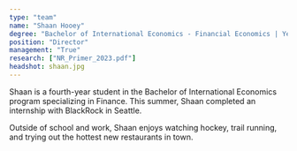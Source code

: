 ```yaml
---
type: "team"
name: "Shaan Hooey"
degree: "Bachelor of International Economics - Financial Economics | Year 4"
position: "Director"
management: "True"
research: ["NR_Primer_2023.pdf"]
headshot: shaan.jpg
---
```


Shaan is a fourth-year student in the Bachelor of International Economics program specializing in Finance. This summer, Shaan completed an internship with BlackRock in Seattle.

Outside of school and work, Shaan enjoys watching hockey, trail running, and trying out the hottest new restaurants in town.
